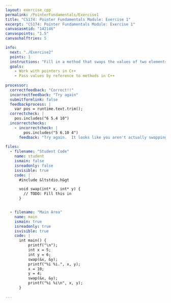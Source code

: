 ```yaml
---
layout: exercise_cpp
permalink: /PointerFundamentals/Exercise1
title: "CS174: Pointer Fundamentals Module: Exercise 1"
excerpt: "CS174: Pointer Fundamentals Module: Exercise 1"
canvasasmtid: "142146"
canvaspoints: "1.5"
canvashalftries: 5

info:
  next: "./Exercise2"
  points: 1
  instructions: "Fill in a method that swaps the values of two elements in memory, which is a very useful operation in sorting algorithms, as we will see later."
  goals:
    - Work with pointers in C++
    - Pass values by reference to methods in C++
    
processor:  
  correctfeedback: "Correct!!" 
  incorrectfeedback: "Try again"
  submitformlink: false
  feedbackprocess: | 
    var pos = runtime.text.trim();
  correctcheck: |
    pos.includes("6 5.4 10")
  incorrectchecks:
    - incorrectcheck: |
        pos.includes("5 6.10 4")
      feedback: "Try again.  It looks like you aren't actually swapping elements in memory."
 
files:
  - filename: "Student Code"
    name: student
    ismain: false
    isreadonly: false
    isvisible: true
    code: | 
      #include &ltstdio.h&gt

      void swap(int* x, int* y) {
        // TODO: Fill this in
      }


  - filename: "Main Area"
    name: main
    ismain: true
    isreadonly: true
    isvisible: true
    code: | 
      int main() {
          printf("\n");
          int x = 5;
          int y = 6;
          swap(&x, &y);
          printf("%i %i.", x, y);
          x = 10;
          y = 4;
          swap(&x, &y);
          printf("%i %i\n", x, y);
      }
        
---
```

